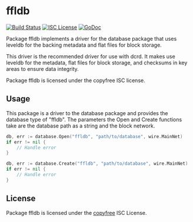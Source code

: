 ffldb
=====

[![Build Status](http://img.shields.io/travis/picfight/dcrd.svg)](https://travis-ci.org/picfight/dcrd)
[![ISC License](http://img.shields.io/badge/license-ISC-blue.svg)](http://copyfree.org)
[![GoDoc](https://img.shields.io/badge/godoc-reference-blue.svg)](http://godoc.org/github.com/picfight/dcrd/database/ffldb)

Package ffldb implements a driver for the database package that uses leveldb for
the backing metadata and flat files for block storage.

This driver is the recommended driver for use with dcrd.  It makes use leveldb
for the metadata, flat files for block storage, and checksums in key areas to
ensure data integrity.

Package ffldb is licensed under the copyfree ISC license.

## Usage

This package is a driver to the database package and provides the database type
of "ffldb".  The parameters the Open and Create functions take are the
database path as a string and the block network.

```Go
db, err := database.Open("ffldb", "path/to/database", wire.MainNet)
if err != nil {
	// Handle error
}
```

```Go
db, err := database.Create("ffldb", "path/to/database", wire.MainNet)
if err != nil {
	// Handle error
}
```

## License

Package ffldb is licensed under the [copyfree](http://copyfree.org) ISC
License.
